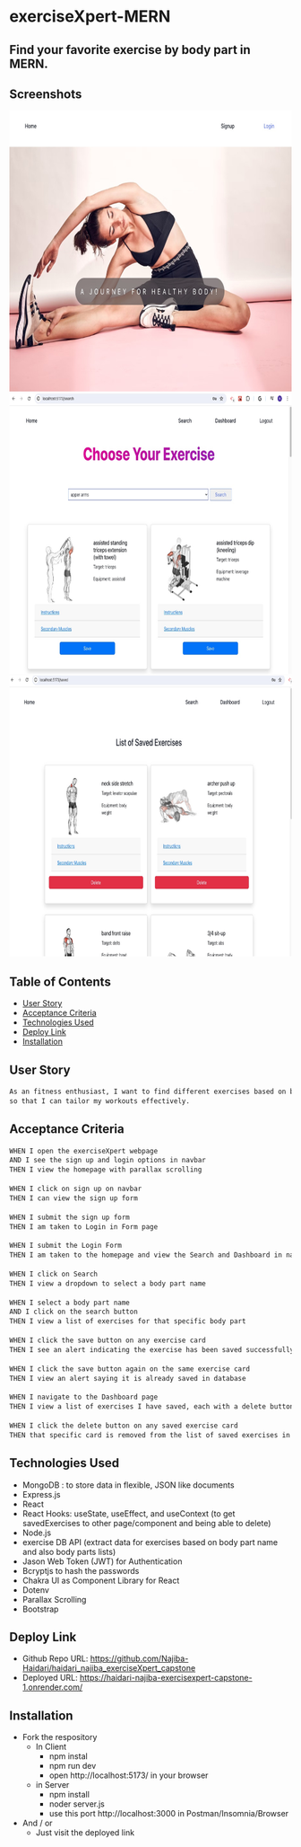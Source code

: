 # exerciseXpert-MERN

## Find your favorite exercise by body part in MERN.

## Screenshots

<p align="center">
  <img src="./client//src/assets/screenshot1.jpg" alt="screenshot" width="700" height="500" />
  <img src="./client//src/assets/screenshot2.jpg" alt="screenshot" width="700" height="500" />
    <img src="./client//src/assets/screenshot3.jpg" alt="screenshot" width="700" height="500" />
</p>

## Table of Contents

- [User Story](#user-story)
- [Acceptance Criteria](#acceptance-criteria)
- [Technologies Used](#technologies-used)
- [Deploy Link](#deploy-link)
- [Installation](#installation)

## User Story

```md
As an fitness enthusiast, I want to find different exercises based on body part names
so that I can tailor my workouts effectively.
```

## Acceptance Criteria

```md
WHEN I open the exerciseXpert webpage
AND I see the sign up and login options in navbar
THEN I view the homepage with parallax scrolling

WHEN I click on sign up on navbar
THEN I can view the sign up form

WHEN I submit the sign up form
THEN I am taken to Login in Form page

WHEN I submit the Login Form 
THEN I am taken to the homepage and view the Search and Dashboard in navbar

WHEN I click on Search
THEN I view a dropdown to select a body part name

WHEN I select a body part name
AND I click on the search button
THEN I view a list of exercises for that specific body part

WHEN I click the save button on any exercise card
THEN I see an alert indicating the exercise has been saved successfully in database

WHEN I click the save button again on the same exercise card
THEN I view an alert saying it is already saved in database

WHEN I navigate to the Dashboard page
THEN I view a list of exercises I have saved, each with a delete button

WHEN I click the delete button on any saved exercise card
THEN that specific card is removed from the list of saved exercises in database
```

## Technologies Used

- MongoDB : to store data in flexible, JSON like documents
- Express.js
- React
- React Hooks: useState, useEffect, and useContext (to get savedExercises to other page/component and being able to delete)
- Node.js
- exercise DB API (extract data for exercises based on body part name and also body parts lists)
- Jason Web Token (JWT) for Authentication
- Bcryptjs to hash the passwords
- Chakra UI as Component Library for React
- Dotenv
- Parallax Scrolling
- Bootstrap

## Deploy Link

- Github Repo URL: https://github.com/Najiba-Haidari/haidari_najiba_exerciseXpert_capstone
- Deployed URL: https://haidari-najiba-exercisexpert-capstone-1.onrender.com/ 

## Installation

* Fork the respository
    * In Client
        * npm instal
        * npm run dev
        * open http://localhost:5173/ in your browser
    * in Server
        * npm install
        * noder server.js
        * use this port http://localhost:3000 in Postman/Insomnia/Browser
* And / or 
    * Just visit the deployed link

